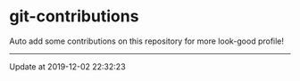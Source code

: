 # git-contributions

Auto add some contributions on this repository for more look-good profile!

---

Update at 2019-12-02 22:32:23
